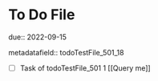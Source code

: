 # To Do File

due:: 2022-09-15

metadatafield:: todoTestFile_501_18

- [ ] Task of todoTestFile_501 1 [[Query me]]
